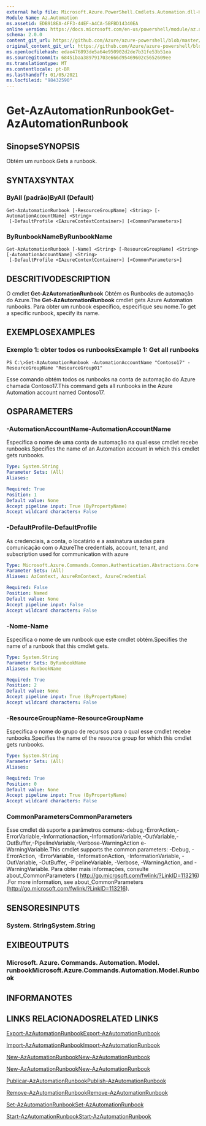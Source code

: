 ```yaml
---
external help file: Microsoft.Azure.PowerShell.Cmdlets.Automation.dll-Help.xml
Module Name: Az.Automation
ms.assetid: EDB918EA-4FF3-44EF-A4CA-5BFBD14340EA
online version: https://docs.microsoft.com/en-us/powershell/module/az.automation/get-azautomationrunbook
schema: 2.0.0
content_git_url: https://github.com/Azure/azure-powershell/blob/master/src/Automation/Automation/help/Get-AzAutomationRunbook.md
original_content_git_url: https://github.com/Azure/azure-powershell/blob/master/src/Automation/Automation/help/Get-AzAutomationRunbook.md
ms.openlocfilehash: edae476893de5a64e950902d2de7b31fe53b51ea
ms.sourcegitcommit: 68451baa389791703e666d95469602c5652609ee
ms.translationtype: MT
ms.contentlocale: pt-BR
ms.lasthandoff: 01/05/2021
ms.locfileid: "98432590"
---
```

# <span data-ttu-id="75c64-101">Get-AzAutomationRunbook</span><span class="sxs-lookup"><span data-stu-id="75c64-101">Get-AzAutomationRunbook</span></span>

## <span data-ttu-id="75c64-102">Sinopse</span><span class="sxs-lookup"><span data-stu-id="75c64-102">SYNOPSIS</span></span>
<span data-ttu-id="75c64-103">Obtém um runbook.</span><span class="sxs-lookup"><span data-stu-id="75c64-103">Gets a runbook.</span></span>

## <span data-ttu-id="75c64-104">SYNTAX</span><span class="sxs-lookup"><span data-stu-id="75c64-104">SYNTAX</span></span>

### <span data-ttu-id="75c64-105">ByAll (padrão)</span><span class="sxs-lookup"><span data-stu-id="75c64-105">ByAll (Default)</span></span>
```
Get-AzAutomationRunbook [-ResourceGroupName] <String> [-AutomationAccountName] <String>
 [-DefaultProfile <IAzureContextContainer>] [<CommonParameters>]
```

### <span data-ttu-id="75c64-106">ByRunbookName</span><span class="sxs-lookup"><span data-stu-id="75c64-106">ByRunbookName</span></span>
```
Get-AzAutomationRunbook [-Name] <String> [-ResourceGroupName] <String> [-AutomationAccountName] <String>
 [-DefaultProfile <IAzureContextContainer>] [<CommonParameters>]
```

## <span data-ttu-id="75c64-107">DESCRITIVO</span><span class="sxs-lookup"><span data-stu-id="75c64-107">DESCRIPTION</span></span>
<span data-ttu-id="75c64-108">O cmdlet **Get-AzAutomationRunbook** Obtém os Runbooks de automação do Azure.</span><span class="sxs-lookup"><span data-stu-id="75c64-108">The **Get-AzAutomationRunbook** cmdlet gets Azure Automation runbooks.</span></span>
<span data-ttu-id="75c64-109">Para obter um runbook específico, especifique seu nome.</span><span class="sxs-lookup"><span data-stu-id="75c64-109">To get a specific runbook, specify its name.</span></span>

## <span data-ttu-id="75c64-110">EXEMPLOS</span><span class="sxs-lookup"><span data-stu-id="75c64-110">EXAMPLES</span></span>

### <span data-ttu-id="75c64-111">Exemplo 1: obter todos os runbooks</span><span class="sxs-lookup"><span data-stu-id="75c64-111">Example 1: Get all runbooks</span></span>
```
PS C:\>Get-AzAutomationRunbook -AutomationAccountName "Contoso17" -ResourceGroupName "ResourceGroup01"
```

<span data-ttu-id="75c64-112">Esse comando obtém todos os runbooks na conta de automação do Azure chamada Contoso17.</span><span class="sxs-lookup"><span data-stu-id="75c64-112">This command gets all runbooks in the Azure Automation account named Contoso17.</span></span>

## <span data-ttu-id="75c64-113">OS</span><span class="sxs-lookup"><span data-stu-id="75c64-113">PARAMETERS</span></span>

### <span data-ttu-id="75c64-114">-AutomationAccountName</span><span class="sxs-lookup"><span data-stu-id="75c64-114">-AutomationAccountName</span></span>
<span data-ttu-id="75c64-115">Especifica o nome de uma conta de automação na qual esse cmdlet recebe runbooks.</span><span class="sxs-lookup"><span data-stu-id="75c64-115">Specifies the name of an Automation account in which this cmdlet gets runbooks.</span></span>

```yaml
Type: System.String
Parameter Sets: (All)
Aliases:

Required: True
Position: 1
Default value: None
Accept pipeline input: True (ByPropertyName)
Accept wildcard characters: False
```

### <span data-ttu-id="75c64-116">-DefaultProfile</span><span class="sxs-lookup"><span data-stu-id="75c64-116">-DefaultProfile</span></span>
<span data-ttu-id="75c64-117">As credenciais, a conta, o locatário e a assinatura usadas para comunicação com o Azure</span><span class="sxs-lookup"><span data-stu-id="75c64-117">The credentials, account, tenant, and subscription used for communication with azure</span></span>

```yaml
Type: Microsoft.Azure.Commands.Common.Authentication.Abstractions.Core.IAzureContextContainer
Parameter Sets: (All)
Aliases: AzContext, AzureRmContext, AzureCredential

Required: False
Position: Named
Default value: None
Accept pipeline input: False
Accept wildcard characters: False
```

### <span data-ttu-id="75c64-118">-Nome</span><span class="sxs-lookup"><span data-stu-id="75c64-118">-Name</span></span>
<span data-ttu-id="75c64-119">Especifica o nome de um runbook que este cmdlet obtém.</span><span class="sxs-lookup"><span data-stu-id="75c64-119">Specifies the name of a runbook that this cmdlet gets.</span></span>

```yaml
Type: System.String
Parameter Sets: ByRunbookName
Aliases: RunbookName

Required: True
Position: 2
Default value: None
Accept pipeline input: True (ByPropertyName)
Accept wildcard characters: False
```

### <span data-ttu-id="75c64-120">-ResourceGroupName</span><span class="sxs-lookup"><span data-stu-id="75c64-120">-ResourceGroupName</span></span>
<span data-ttu-id="75c64-121">Especifica o nome do grupo de recursos para o qual esse cmdlet recebe runbooks.</span><span class="sxs-lookup"><span data-stu-id="75c64-121">Specifies the name of the resource group for which this cmdlet gets runbooks.</span></span>

```yaml
Type: System.String
Parameter Sets: (All)
Aliases:

Required: True
Position: 0
Default value: None
Accept pipeline input: True (ByPropertyName)
Accept wildcard characters: False
```

### <span data-ttu-id="75c64-122">CommonParameters</span><span class="sxs-lookup"><span data-stu-id="75c64-122">CommonParameters</span></span>
<span data-ttu-id="75c64-123">Esse cmdlet dá suporte a parâmetros comuns:-debug,-ErrorAction,-ErrorVariable,-Informationaction,-InformationVariable,-OutVariable,-OutBuffer,-PipelineVariable,-Verbose-WarningAction e-WarningVariable.</span><span class="sxs-lookup"><span data-stu-id="75c64-123">This cmdlet supports the common parameters: -Debug, -ErrorAction, -ErrorVariable, -InformationAction, -InformationVariable, -OutVariable, -OutBuffer, -PipelineVariable, -Verbose, -WarningAction, and -WarningVariable.</span></span> <span data-ttu-id="75c64-124">Para obter mais informações, consulte about_CommonParameters ( http://go.microsoft.com/fwlink/?LinkID=113216) .</span><span class="sxs-lookup"><span data-stu-id="75c64-124">For more information, see about_CommonParameters (http://go.microsoft.com/fwlink/?LinkID=113216).</span></span>

## <span data-ttu-id="75c64-125">SENSORES</span><span class="sxs-lookup"><span data-stu-id="75c64-125">INPUTS</span></span>

### <span data-ttu-id="75c64-126">System. String</span><span class="sxs-lookup"><span data-stu-id="75c64-126">System.String</span></span>

## <span data-ttu-id="75c64-127">EXIBE</span><span class="sxs-lookup"><span data-stu-id="75c64-127">OUTPUTS</span></span>

### <span data-ttu-id="75c64-128">Microsoft. Azure. Commands. Automation. Model. runbook</span><span class="sxs-lookup"><span data-stu-id="75c64-128">Microsoft.Azure.Commands.Automation.Model.Runbook</span></span>

## <span data-ttu-id="75c64-129">INFORMA</span><span class="sxs-lookup"><span data-stu-id="75c64-129">NOTES</span></span>

## <span data-ttu-id="75c64-130">LINKS RELACIONADOS</span><span class="sxs-lookup"><span data-stu-id="75c64-130">RELATED LINKS</span></span>

[<span data-ttu-id="75c64-131">Export-AzAutomationRunbook</span><span class="sxs-lookup"><span data-stu-id="75c64-131">Export-AzAutomationRunbook</span></span>](./Export-AzAutomationRunbook.md)

[<span data-ttu-id="75c64-132">Import-AzAutomationRunbook</span><span class="sxs-lookup"><span data-stu-id="75c64-132">Import-AzAutomationRunbook</span></span>](./Import-AzAutomationRunbook.md)

[<span data-ttu-id="75c64-133">New-AzAutomationRunbook</span><span class="sxs-lookup"><span data-stu-id="75c64-133">New-AzAutomationRunbook</span></span>](./New-AzAutomationRunbook.md)

[<span data-ttu-id="75c64-134">New-AzAutomationRunbook</span><span class="sxs-lookup"><span data-stu-id="75c64-134">New-AzAutomationRunbook</span></span>](./New-AzAutomationRunbook.md)

[<span data-ttu-id="75c64-135">Publicar-AzAutomationRunbook</span><span class="sxs-lookup"><span data-stu-id="75c64-135">Publish-AzAutomationRunbook</span></span>](./Publish-AzAutomationRunbook.md)

[<span data-ttu-id="75c64-136">Remove-AzAutomationRunbook</span><span class="sxs-lookup"><span data-stu-id="75c64-136">Remove-AzAutomationRunbook</span></span>](./Remove-AzAutomationRunbook.md)

[<span data-ttu-id="75c64-137">Set-AzAutomationRunbook</span><span class="sxs-lookup"><span data-stu-id="75c64-137">Set-AzAutomationRunbook</span></span>](./Set-AzAutomationRunbook.md)

[<span data-ttu-id="75c64-138">Start-AzAutomationRunbook</span><span class="sxs-lookup"><span data-stu-id="75c64-138">Start-AzAutomationRunbook</span></span>](./Start-AzAutomationRunbook.md)


